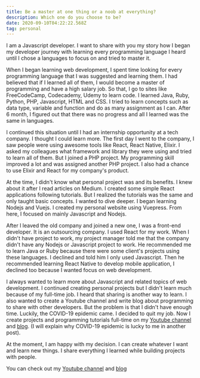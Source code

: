 ```yaml
---
title: Be a master at one thing or a noob at everything?
description: Which one do you choose to be?
date: 2020-09-10T04:22:22.568Z
tag: personal
---
```

I am a Javascript developer. I want to share with you my story how I began my developer journey with learning every programming language I heard until I chose a languages to focus on and tried to master it. 

When I began learning web development, I spent time looking for every programming language that I was suggested and learning them. I had believed that if I learned all of them, I would become a master of programming and have a high salary job. So that, I go to sites like FreeCodeCamp, Codecademy, Udemy to learn code. I learned Java, Ruby, Python, PHP, Javascript, HTML and CSS. I tried to learn concepts such as data type, variable and function and do as many assignment as I can. After 6 month, I figured out that there was no progress and all I learned was the same in languages. 

I continued this situation until I had an internship opportunity at a tech company. I thought I could learn more. The first day I went to the company, I saw people were using awesome tools like React, React Native, Elixir. I asked my colleagues what framework and library they were using and tried to learn all of them. But I joined a PHP project. My programming skill improved a lot and was assigned another PHP project. I also had a chance to use Elixir and React for my company's product.

At the time, I didn't know what personal project was and its benefits. I knew about it after I read articles on Medium. I created some simple React applications following tutorials. But I realized the tutorials was the same and only taught basic concepts. I wanted to dive deeper. I began learning Nodejs and Vuejs. I created my personal website using Vuepress. From here, I focused on mainly Javascript and Nodejs.

After I leaved the old company and joined a new one, I was a front-end developer. It is an outsourcing company. I used React for my work. When I didn't have project to work, my project manager told me that the company didn't have any Nodejs or Javascript project to work. He recommended me to learn Java or Ruby because there were some client's projects using these languages. I declined and told him I only used Javascript. Then he recommended learning React Native to develop mobile application, I declined too because I wanted focus on web development.

I always wanted to learn more about Javascript and related topics of web development. I continued creating personal projects but I didn't learn much because of my full-time job. I heard that sharing is another way to learn. I also wanted to create a Youtube channel and write blog about programming to share with other developers. But the problem is that I didn't have enough time. Luckily, the COVID-19 epidemic came. I decided to quit my job. Now I create projects and programming tutorials full-time on my [Youtube channel](https://www.youtube.com/channel/UCXykqt3V2-9bYXKWZRcH0rA) and [blog](https://phongduong.dev/). (I will explain why COVID-19 epidemic is lucky to me in another post).

At the moment, I am happy with my decision. I can create whatever I want and learn new things. I share everything I learned while building projects with people. 

You can check out my [Youtube channel](https://www.youtube.com/channel/UCXykqt3V2-9bYXKWZRcH0rA) and [blog](https://phongduong.dev/)